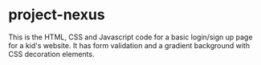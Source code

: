 # project-nexus
This is the HTML, CSS and Javascript code for a basic login/sign up page for a kid's website. It has form validation and a gradient background with CSS decoration elements.
